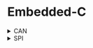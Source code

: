 # Embedded-C

<details><summary>CAN</summary>
<p>

### Định nghĩa
Controller Area Network (CAN) là giao thức giao tiếp nối tiếp hỗ trợ mạnh cho những hệ thống điều khiển **thời gian thực phân bố** (distributed realtime control system).
CAN đặc biệt được ứng dụng nhiều trong ngành công nghiệp Ô tô.

### Mạng CAN
- CAN có đường dây dẫn đơn giản gồm 2 dây CAN_H và CAN_L, tạo thành 1 Bus, các thiết bị được nối chung trên 2 dây này và gọi là 1 node trong mạng.
- Sự truyền dữ liệu thực hiện nhờ tính toán vi sai trên cặp dây truyền tín hiệu, có nghĩa là chúng ta đo sự chênh lệch điện áp giữa CAN_H và CAN L.

![image](https://github.com/thuanphat1501/Embedded-C/assets/130131756/f2d8df72-cd0e-461a-b62b-6562039177f9)

### CAN Node
Mạng CAN được tạo thành bởi một nhóm các nodes. 1 node gồm:
- Một thiết bị hỗ trợ xử lý điện áp trên bus - CAN Transceiver.
- Một MCU hỗ trợ Can Controller, chính là giao thức CAN. MCU ngoài việc nhận và xử lý data còn thực hiện chức năng của node.

![image](https://github.com/thuanphat1501/Embedded-C/assets/130131756/745cac92-0ccc-41e4-b486-62b86b0ea846)

### Transceiver
Bộ transceiver hỗ trợ cho 1 node truyền dữ liệu lên Bus, đồng thời sẽ nhận lại tín hiệu vừa truyền đi.

![image](https://github.com/thuanphat1501/Embedded-C/assets/130131756/34f4958a-20af-4b06-8cc2-48fd51f33a5b)

### Trạng thái “dominant” và “recessive”
Bus CAN định nghĩa hai trạng thái điện áp là “dominant” và “recessive”, tương ứng với hai trạng thái bit là 0 và 1. Hai trạng thái này sẽ được xử lý bởi Transceiver của Node. Có 2 loại CAN tương ứng với các giá trị điện áp khác nhau.

![image](https://github.com/thuanphat1501/Embedded-C/assets/130131756/daeb7ed9-b7a9-420f-9607-72c07c2fb1ff)

### Tính chất
Vì tính chất vi sai trên đường truyền tín hiệu của bus CAN, tín hiệu nhiễu sẽ ảnh hưởng đến giá trị điện áp. CAN bus thường được xoắn 2 dây vào nhau để triệt tiêu nhiễu.

![image](https://github.com/thuanphat1501/Embedded-C/assets/130131756/d6c70d46-b29a-40a4-b514-8af74c683012)

### Nguyên tắc hoạt động
- Thông điệp dữ liệu được truyền từ bất kỳ nút nào trên bus CAN không chứa địa chỉ của nút truyền hoặc của bất kỳ nút nhận dự kiến nào.
- Thay vào đó, nội dung của thông điệp được gắn nhãn bởi một số nhận dạng (ID) là duy nhất trên toàn mạng. 
- Tất cả các nút khác trên mạng đều nhận được thông điệp và mỗi nút thực hiện kiểm tra sự chấp nhận trên mã ID để xác định xem thông điệp có liên quan đến nút đó hay không. Nếu thông điệp có liên quan, nó sẽ được xử lý, nếu không thì nó bị bỏ qua

### Tranh chấp trên BUS
- Giao thức CAN cho phép các nút khác nhau gửi dữ liệu cùng lúc. Một mạng Can có thể gồm nhiều node với lượng dữ liệu truyền lên Bus rất lớn. Chỉ 1 node được phép truyền tại 1 thời điểm.
- Data Frame và Remote Frame làm việc theo cơ chế phân xử quyền ưu tiên của tín hiệu vì thế cấu trúc của chúng có vùng phân xử quyền ưu tiên - ID của Frame.
- Khi phân xử, bit ID có giá trị 0 sẽ được ưu tiên hơn. Node sẽ dựa vào giá trị điện áp trên bus để quyết định.

![image](https://github.com/thuanphat1501/Embedded-C/assets/130131756/0d5dda8a-e565-48ee-a51f-ecf85ac5279b)

### CAN Frame
Dữ liệu CAN được truyền dưới dạng các Frame (khung). Một khung có dạng chung như sau:
- **Data frame** dùng khi node muốn truyền dữ liệu tới các node khác
- **Remote frame** dùng để yêu cầu truyền data frame. 
- **Error frame** và overload frame dùng trong việc xử lý lỗi.

![image](https://github.com/thuanphat1501/Embedded-C/assets/130131756/95c4a15b-512b-4ef1-b43d-a536d64e970e)

### Data frame:
Dùng để truyền dữ liệu. Có hai dạng: standard frame và extended frame.

![image](https://github.com/thuanphat1501/Embedded-C/assets/130131756/1e367bfd-4b0b-4113-b753-66557aeb0cb6)

![image](https://github.com/thuanphat1501/Embedded-C/assets/130131756/a474c70f-8ef2-4444-8f11-12b7b7ad6ae4)

Data Frame CAN bao gồm bảy trường bit khác nhau:
1. **Trường bắt đầu(Start Of Frame Field – SOF)**: Độ dài 1 bit đầu của frame, giá trị Dominant báo hiệu bắt đầu của 1 frame.
2. **Trường xác định quyền ưu tiên (Arbitration Field)**: Định dạng vùng xác định quyền ưu tiên.
   - **Định dạng chuẩn**: vùng xác định quyền ưu tiên có độ dài 12 bit, bao gồm 11 bit ID và 1 bit RTR.
   - **Định dạng mở rộng**: trường xác định quyền ưu tiên có độ dài 32 bit, bao gồm có 29 bit ID, 1 bit SRR, 1 bit IDE và 1 bit RTR.

  ![image](https://github.com/thuanphat1501/Embedded-C/assets/130131756/f63f2e3c-3e93-42e6-93a8-761ae82d6005)
   - **Bit RTR (Remote Transmission Request)**: dùng để phân biệt khung là Data Frame hay Remote Frame (0- Data frame, 1- Remote frame).
   - **Bit SRR (Substitute Remote Request)**: chỉ có ở khung mở rộng, có giá trị là 1.
   - **Bit IDE (Identifier Extension)**: bit phân biệt giữa loại khung chuẩn và khung mở rộng: 
IDE = 0 - khung chuẩn, IDE = 1 - khung mở rộng. Bit này nằm ở trường xác định quyền ưu tiên với khung mở rộng và ở trường điều khiển với khung chuẩn.

3. **Trường điều khiển (Control Field)**: có định dạng khác nhau ở trường này: Khung chuẩn gồm IDE, r0 và DLC (Data Length Code).
Khung mở rộng gồm r1, r0 và DLC.
   - Bit r0, r1 (hai bit dự trữ): phải được truyền là Recessive Bit bởi bộ truyền nhưng bộ nhận không quan tâm đến giá trị 2 bit này. 
   - DLC (Data Length Code): Có độ dài 4 bit quy định số byte của trường dữ liệu của Data Frame, Chỉ được mang giá trị từ 0 đến 8.

4. **Trường dữ liệu (Data Field)**: chứa data, có độ dài từ 0 đến 8 byte tùy vào giá trị của DLC ở trường điều khiển.
5. **Trường kiểm tra (Cyclic Redundancy Check Field – CRC)**: gồm 16 bit và được chia làm hai phần:
   - **CRC Sequence**: gồm 15 bit CRC tuần tự
   - **CRC Delimiter**: là một Recessive Bit làm nhiệm vụ phân cách trường CRC với trường phía sau.
  
   ![image](https://github.com/thuanphat1501/Embedded-C/assets/130131756/5b75dfb8-b1dc-4611-8c44-a1a582e6bf3f)
6. Trường xác nhận (Acknowledge Field – ACK): có độ dài 2 bit và bao gồm hai phần:
  - ACK Slot: có độ dài 1 bit, Node truyền dữ liệu sẽ truyền bit này là Recessive. Khi một hoặc nhiều Node nhận chính xác giá trị thông điệp (không có lỗi và đã so sánh CRC Sequence trùng khớp) thì nó sẽ báo lại cho bộ truyền bằng cách truyền Dominant Bit ngay vị trí ACK Slot (tương tự việc kéo SDA trong I2C).
  - ACK Delimiter: có độ dài 1 bit, nó luôn là một Recessive Bit ⇒ ACK Slot luôn được đặt giữa hai Recessive Bit là CRC Delimiter và ACK Delimiter.
7. Trường kết thúc (End Of Frame Field – EOF): thông báo kết thúc một Data Frame hay Remote Frame. Trường này gồm 7 Recessive Bit.

### Remote Frame
Cấu trúc 1 Remote Frame tương tự Data frame, tuy nhiên Remote Frame có Bit RTR =1 và không có trường data (Bit DLC =0).

### Error Frame
Frame lỗi bao gồm 2 phần:
- Cờ lỗi
- Phần delimiter

### Ovlerload Frame
Dùng khi frame bị tràn bộ đệm.

</p>
</details>


<details><summary>SPI</summary>
<p>

### Định nghĩa
Giao thức SPI (Serial Peripheral Interface) là một giao thức truyền thông **đồng bộ** được sử dụng để trao đổi dữ liệu giữa một bộ vi điều khiển và các thiết bị ngoại vi.

![image](https://github.com/thuanphat1501/Embedded-C/assets/130131756/31e04149-e6cd-4b40-8395-8d161b84ba8b)

#### Đặc điểm: 

- Hoạt động ở chế độ song công (Có thể truyền - nhận cùng thời điểm).
- Sử dụng 4 dây giao tiếp.
#### Kí hiệu chân:

- SCK (Serial Clock): Thiết bị Master tạo xung tín hiệu SCK và cung cấp cho Slave.
- MISO (Master Input Slave Output): Tín hiệu tạo bởi thiết bị Slave và nhận bởi thiết bị Master.
- MOSI (Master Output Slave Input): Tín hiệu tạo bởi thiết bị Master và nhận bởi thiết bị Slave. 
- SS (Đôi khi CS- Slave Select/Chip Select): Chọn thiết bị Slave cụ thể để giao tiếp. Để chọn Slave giao tiếp thiết bị Master chủ động kéo đường SS tương ứng xuống mức 0 (Low).

Hai thông số quan trọng của giao thức SPI là CPOL (Clock Polarity) và CPHA (Clock Phase), chúng xác định cách dữ liệu được truyền tải.

### CPOL (Clock Polarity)
CPOL xác định mức điện áp của xung nhịp khi nó ở trạng thái không hoạt động (idle state).

- CPOL = 0: Xung nhịp (SCK) ở mức thấp (0) khi không hoạt động.
- CPOL = 1: Xung nhịp (SCK) ở mức cao (1) khi không hoạt động.

### CPHA (Clock Phase)
CPHA xác định cạnh nào của xung nhịp sẽ được sử dụng để lấy mẫu và thay đổi dữ liệu.

- CPHA = 0: Dữ liệu được lấy mẫu tại cạnh đầu tiên của xung nhịp (cạnh lên nếu CPOL = 0, cạnh xuống nếu CPOL = 1) và dữ liệu được thay đổi tại cạnh thứ hai.
- CPHA = 1: Dữ liệu được lấy mẫu tại cạnh thứ hai của xung nhịp (cạnh xuống nếu CPOL = 0, cạnh lên nếu CPOL = 1) và dữ liệu được thay đổi tại cạnh đầu tiên.

### Các chế độ SPI
Sự kết hợp của CPOL và CPHA tạo ra bốn chế độ hoạt động khác nhau của SPI:
1. Chế độ 0 (CPOL = 0, CPHA = 0):
   - Xung nhịp ở mức thấp khi không hoạt động.
   - Dữ liệu được lấy mẫu tại cạnh lên (tăng) đầu tiên của xung nhịp.
2. Chế độ 1 (CPOL = 0, CPHA = 1):
   - Xung nhịp ở mức thấp khi không hoạt động.
   - Dữ liệu được lấy mẫu tại cạnh xuống (giảm) thứ hai của xung nhịp.
3. Chế độ 2 (CPOL = 1, CPHA = 0):
   - Xung nhịp ở mức cao khi không hoạt động.
   - Dữ liệu được lấy mẫu tại cạnh xuống (giảm) đầu tiên của xung nhịp.
4. Chế độ 3 (CPOL = 1, CPHA = 1):
   - Xung nhịp ở mức cao khi không hoạt động.
   - Dữ liệu được lấy mẫu tại cạnh lên (tăng) thứ hai của xung nhịp.
</p>
</details>
